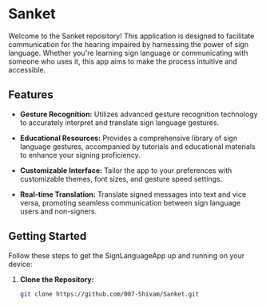 # Sanket
Welcome to the Sanket repository! This application is designed to facilitate communication for the hearing impaired by harnessing the power of sign language. Whether you're learning sign language or communicating with someone who uses it, this app aims to make the process intuitive and accessible.

## Features

- **Gesture Recognition:** Utilizes advanced gesture recognition technology to accurately interpret and translate sign language gestures.
  
- **Educational Resources:** Provides a comprehensive library of sign language gestures, accompanied by tutorials and educational materials to enhance your signing proficiency.

- **Customizable Interface:** Tailor the app to your preferences with customizable themes, font sizes, and gesture speed settings.

- **Real-time Translation:** Translate signed messages into text and vice versa, promoting seamless communication between sign language users and non-signers.

## Getting Started

Follow these steps to get the SignLanguageApp up and running on your device:

1. **Clone the Repository:**
   ```bash
   git clone https://github.com/007-Shivam/Sanket.git
      
